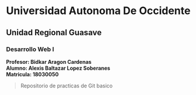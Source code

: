 # Universidad Autonoma De Occidente
## Unidad Regional Guasave
### Desarrollo Web I

**Profesor: Bidkar Aragon Cardenas**<br>
**Alumno: Alexis Baltazar Lopez Soberanes**  
**Matricula: 18030050**


> Repositorio de practicas de Git basico